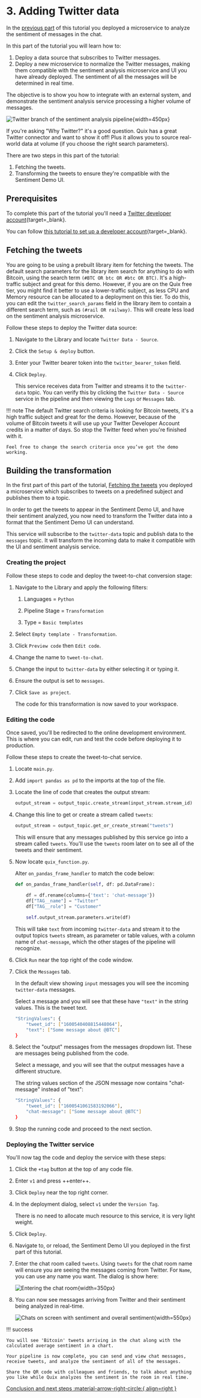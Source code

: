 # 3. Adding Twitter data

In the [previous part](analyze.md) of this tutorial you deployed a microservice to analyze the sentiment of messages in the chat. 

In this part of the tutorial you will learn how to:

1. Deploy a data source that subscribes to Twitter messages.
2. Deploy a new microservice to normalize the Twitter messages, making them compatible with the sentiment analysis microservice and UI you have already deployed. The sentiment of all the messages will be determined in real time.

The objective is to show you how to integrate with an external system, and demonstrate the sentiment analysis service processing a higher volume of messages.

![Twitter branch of the sentiment analysis pipeline](./sentiment-analysis-media/pipeline-view-twitter-branch.png){width=450px}

If you're asking "Why Twitter?" it's a good question. Quix has a great Twitter connector and want to show it off! Plus it allows you to source real-world data at volume (if you choose the right search parameters).

There are two steps in this part of the tutorial:

1. Fetching the tweets.
2. Transforming the tweets to ensure they're compatible with the Sentiment Demo UI.

## Prerequisites

To complete this part of the tutorial you'll need a [Twitter developer account](https://developer.twitter.com/en/portal/petition/essential/basic-info){target=_blank}.

You can follow [this tutorial to set up a developer account](https://developer.twitter.com/en/support/twitter-api/developer-account){target=_blank}.

## Fetching the tweets

You are going to be using a prebuilt library item for fetching the tweets. The default search parameters for the library item search for anything to do with Bitcoin, using the search term `(#BTC OR btc OR #btc OR BTC)`. It's a high-traffic subject and great for this demo. However, if you are on the Quix free tier, you might find it better to use a lower-traffic subject, as less CPU and Memory resource can be allocated to a deployment on this tier. To do this, you can edit the `twitter_search_params` field in the library item to contain a different search term, such as `(#rail OR railway)`. This will create less load on the sentiment analysis microservice.

Follow these steps to deploy the Twitter data source:

1. Navigate to the Library and locate `Twitter Data - Source`.

2. Click the `Setup & deploy` button.

3. Enter your Twitter bearer token into the `twitter_bearer_token` field.

4. Click `Deploy`.
    
    This service receives data from Twitter and streams it to the `twitter-data` topic. You can verify this by clicking the `Twitter Data - Source` service in the pipeline and then viewing the `Logs` or `Messages` tab.    
    
!!! note 
    The default Twitter search criteria is looking for Bitcoin tweets, it's a high traffic subject and great for the demo. However, because of the volume of Bitcoin tweets it will use up your Twitter Developer Account credits in a matter of days. So stop the Twitter feed when you're finished with it.
    
    Feel free to change the search criteria once you’ve got the demo working. 
    

## Building the transformation

In the first part of this part of the tutorial, [Fetching the tweets](#fetching-the-tweets) you deployed a microservice which subscribes to tweets on a predefined subject and publishes them to a topic. 

In order to get the tweets to appear in the Sentiment Demo UI, and have their sentiment analyzed, you now need to transform the Twitter data into a format that the Sentiment Demo UI can understand.

This service will subscribe to the `twitter-data` topic and publish data to the `messages` topic. It will transform the incoming data to make it compatible with the UI and sentiment analysis service.

### Creating the project

Follow these steps to code and deploy the tweet-to-chat conversion stage:

1. Navigate to the Library and apply the following filters:
    
    1. Languages = `Python`
    
    2. Pipeline Stage = `Transformation`
    
    3. Type = `Basic templates`

2. Select `Empty template - Transformation`.

3. Click `Preview code` then `Edit code`.

4. Change the name to `tweet-to-chat`.

5. Change the input to `twitter-data` by either selecting it or typing it.

6. Ensure the output is set to `messages`.

7. Click `Save as project`.
    
    The code for this transformation is now saved to your workspace.

### Editing the code

Once saved, you'll be redirected to the online development environment. This is where you can edit, run and test the code before deploying it to production.

Follow these steps to create the tweet-to-chat service.

1. Locate `main.py`.

2. Add `import pandas as pd` to the imports at the top of the file.

3. Locate the line of code that creates the output stream:
    
    ``` python
    output_stream = output_topic.create_stream(input_stream.stream_id)
    ```

4. Change this line to get or create a stream called `tweets`:
    
    ``` python
    output_stream = output_topic.get_or_create_stream("tweets")
    ```

    This will ensure that any messages published by this service go into a stream called `tweets`. You'll use the `tweets` room later on to see all of the tweets and their sentiment.

5. Now locate `quix_function.py`.
    
    Alter `on_pandas_frame_handler` to match the code below:
    
    ``` python
    def on_pandas_frame_handler(self, df: pd.DataFrame):
        
        df = df.rename(columns={'text': 'chat-message'})
        df["TAG__name"] = "Twitter"
        df["TAG__role"] = "Customer"

        self.output_stream.parameters.write(df)
    ```
        
    This will take `text` from incoming `twitter-data` and stream it to the output topics `tweets` stream, as parameter or table values, with a column name of `chat-message`, which the other stages of the pipeline will recognize.

6. Click `Run` near the top right of the code window.

7. Click the `Messages` tab.

    In the default view showing `input` messages you will see the incoming `twitter-data` messages.

    Select a message and you will see that these have `"text"` in the string values. This is the tweet text.

    ```sh
    "StringValues": {
        "tweet_id": ["1600540408815448064"],
        "text": ["Some message about @BTC"]
    }
    ```

8. Select the "output" messages from the messages dropdown list. These are messages being published from the code.

    Select a message, and you will see that the output messages have a different structure.

    The string values section of the JSON message now contains "chat-message" instead of "text":

    ```sh
    "StringValues": {
        "tweet_id": ["1600541061583192066"],
        "chat-message": ["Some message about @BTC"]
    }
    ```

9. Stop the running code and proceed to the next section.

### Deploying the Twitter service

You'll now tag the code and deploy the service with these steps:

1. Click the `+tag` button at the top of any code file.

2. Enter `v1` and press ++enter++.

3. Click `Deploy` near the top right corner.

4. In the deployment dialog, select `v1` under the `Version Tag`.
    
    There is no need to allocate much resource to this service, it is very light weight.

5. Click `Deploy`.

6. Navigate to, or reload, the Sentiment Demo UI you deployed in the first part of this tutorial.

7. Enter the chat room called `tweets`. Using `tweets` for the chat room name will ensure you are seeing the messages coming from Twitter. For `Name`, you can use any name you want. The dialog is show here:

	![Entering the chat room](./sentiment-analysis-media/finale-enter-chat-room.png){width=350px}
	
8. You can now see messages arriving from Twitter and their sentiment being analyzed in real-time.

    ![Chats on screen with sentiment and overall sentiment](./sentiment-analysis-media/end-result.png){width=550px}
        

!!! success
	
	You will see 'Bitcoin' tweets arriving in the chat along with the calculated average sentiment in a chart.
    
	Your pipeline is now complete, you can send and view chat messages, receive tweets, and analyze the sentiment of all of the messages.

	Share the QR code with colleagues and friends, to talk about anything you like while Quix analyzes the sentiment in the room in real time.

[Conclusion and next steps :material-arrow-right-circle:{ align=right }](conclusion.md)